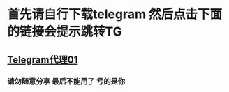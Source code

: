# 首先请自行下载telegram 然后点击下面的链接会提示跳转TG
## [Telegram代理01](tg://proxy?server=35.221.91.220&port=993&secret=4b6e764bc22de72d6f64fb5f8c44bdc7)
### 请勿随意分享 最后不能用了 亏的是你
